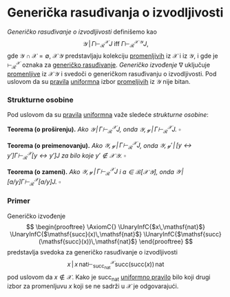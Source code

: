 # Generička rasuđivanja o izvodljivosti

*Generičko rasuđivanje o izvodljivosti* definišemo kao
$$
\mathcal{Y}\,|\,\Gamma\vdash_{\mathcal{R}}^{\mathcal{X}}J\;\text{iff}\;\Gamma\vdash_{\mathcal{R}}^{\mathcal{X\,Y}}J,
$$
gde $\mathcal{Y}\cap\mathcal{X}=\emptyset$, $\mathcal{X}\,\mathcal{Y}$ predstavljaju kolekciju [promenljivih](promenljive.md) iz $\mathcal{X}$ i iz $\mathcal{Y}$, i gde je $\vdash_{\mathcal{R}}^{\mathcal{X}}$ oznaka za [generičko rasuđivanje](opšta-rasuđivanja.md). *Generičko izvođenje* $\nabla$ uključuje [promenljive](promenljive.md) iz $\mathcal{X\,Y}$ i svedoči o generičkom rasuđivanju o izvodljivosti. Pod uslovom da su [pravila](pravila-zaključivanja.md) [uniformna](uniformna-pravila-zaključivanja.md) izbor [promeljivih](promenljive.md) iz $\mathcal{Y}$ nije bitan.

### Strukturne osobine

Pod uslovom da su [pravila](pravila-zaključivanja.md) [uniformna](uniformna-pravila-zaključivanja.md) važe sledeće *strukturne osobine*:

**Teorema (o proširenju).** *Ako $\mathcal{Y}\,|\,\Gamma\vdash_{\mathcal{R}}^{\mathcal{X}}J$, onda $\mathcal{Y,y}\,|\,\Gamma\vdash_{\mathcal{R}}^{\mathcal{X}}J$.* $\square$

**Teorema (o preimenovanju).** *Ako $\mathcal{Y,y}\,|\,\Gamma\vdash_{\mathcal{R}}^{\mathcal{X}}J$, onda  $\mathcal{Y,y'}\,|\,[y \leftrightarrow y']\Gamma\vdash_{\mathcal{R}}^{\mathcal{X}}[y \leftrightarrow y']J$ za bilo koje $y' \notin \mathcal{X\,Y}$.* $\square$

**Teorema (o zameni).** *Ako $\mathcal{Y,y}\,|\,\Gamma\vdash_{\mathcal{R}}^{\mathcal{X}}J$ i $a \in \mathcal{B}[\mathcal{X\,Y}]$, onda $\mathcal{Y}\,|\,[a/y]\Gamma \vdash_{\mathcal{R}}^{\mathcal{X}} [a/y]J$.* $\square$ 

### Primer

Generičko izvođenje
$$
\begin{prooftree}
\AxiomC{}
\UnaryInfC{$x\,\mathsf{nat}$}
\UnaryInfC{$\mathsf{succ}(x)\,\mathsf{nat}$}
\UnaryInfC{$\mathsf{succ}(\mathsf{succ}(x))\,\mathsf{nat}$}
\end{prooftree}
$$
predstavlja svedoka za generičko rasuđivanje o izvodljivosti
$$
x\,|\,x\,\mathsf{nat}\vdash_{\mathsf{succ}_{\mathsf{nat}}}^{\mathcal{X}}\mathsf{succ}(\mathsf{succ}(x))\,\mathsf{nat}
$$
pod uslovom da $x \notin \mathcal{X}$. Kako je $\mathsf{succ}_{\mathsf{nat}}$ [uniformno pravilo](uniformna-pravila-zaključivanja.md) bilo koji drugi izbor za promenljuvu $x$ koji se ne sadrži u $\mathcal{X}$ je odgovarajući.